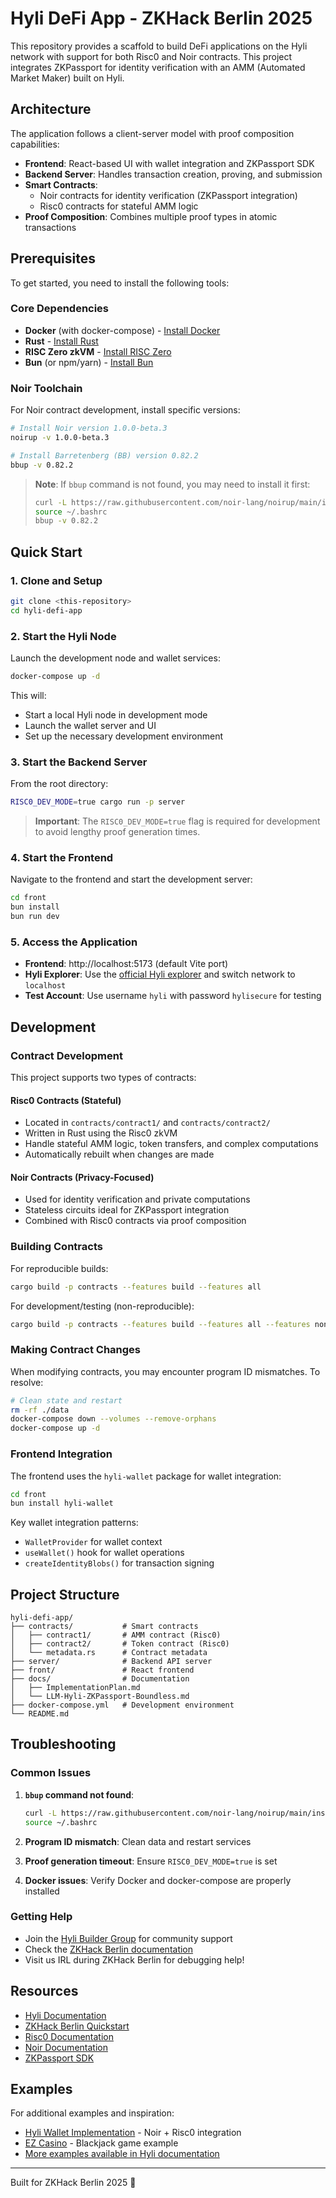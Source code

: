 # Hyli DeFi App - ZKHack Berlin 2025

This repository provides a scaffold to build DeFi applications on the Hyli network with support for both Risc0 and Noir contracts. This project integrates ZKPassport for identity verification with an AMM (Automated Market Maker) built on Hyli.

## Architecture

The application follows a client-server model with proof composition capabilities:

- **Frontend**: React-based UI with wallet integration and ZKPassport SDK
- **Backend Server**: Handles transaction creation, proving, and submission
- **Smart Contracts**: 
  - Noir contracts for identity verification (ZKPassport integration)
  - Risc0 contracts for stateful AMM logic
- **Proof Composition**: Combines multiple proof types in atomic transactions

## Prerequisites

To get started, you need to install the following tools:

### Core Dependencies
- **Docker** (with docker-compose) - [Install Docker](https://docs.docker.com/compose/install/)
- **Rust** - [Install Rust](https://rustup.rs/)
- **RISC Zero zkVM** - [Install RISC Zero](https://dev.risczero.com/api/zkvm/install)
- **Bun** (or npm/yarn) - [Install Bun](https://bun.sh/)

### Noir Toolchain
For Noir contract development, install specific versions:

```bash
# Install Noir version 1.0.0-beta.3
noirup -v 1.0.0-beta.3

# Install Barretenberg (BB) version 0.82.2
bbup -v 0.82.2
```

> **Note**: If `bbup` command is not found, you may need to install it first:
> ```bash
> curl -L https://raw.githubusercontent.com/noir-lang/noirup/main/install | bash
> source ~/.bashrc
> bbup -v 0.82.2
> ```

## Quick Start

### 1. Clone and Setup

```bash
git clone <this-repository>
cd hyli-defi-app
```

### 2. Start the Hyli Node

Launch the development node and wallet services:

```bash
docker-compose up -d
```

This will:
- Start a local Hyli node in development mode
- Launch the wallet server and UI
- Set up the necessary development environment

### 3. Start the Backend Server

From the root directory:

```bash
RISC0_DEV_MODE=true cargo run -p server
```

> **Important**: The `RISC0_DEV_MODE=true` flag is required for development to avoid lengthy proof generation times.

### 4. Start the Frontend

Navigate to the frontend and start the development server:

```bash
cd front
bun install
bun run dev
```

### 5. Access the Application

- **Frontend**: http://localhost:5173 (default Vite port)
- **Hyli Explorer**: Use the [official Hyli explorer](https://explorer.hyli.org) and switch network to `localhost`
- **Test Account**: Use username `hyli` with password `hylisecure` for testing

## Development

### Contract Development

This project supports two types of contracts:

#### Risc0 Contracts (Stateful)
- Located in `contracts/contract1/` and `contracts/contract2/`
- Written in Rust using the Risc0 zkVM
- Handle stateful AMM logic, token transfers, and complex computations
- Automatically rebuilt when changes are made

#### Noir Contracts (Privacy-Focused)
- Used for identity verification and private computations
- Stateless circuits ideal for ZKPassport integration
- Combined with Risc0 contracts via proof composition

### Building Contracts

For reproducible builds:
```bash
cargo build -p contracts --features build --features all
```

For development/testing (non-reproducible):
```bash
cargo build -p contracts --features build --features all --features nonreproducible
```

### Making Contract Changes

When modifying contracts, you may encounter program ID mismatches. To resolve:

```bash
# Clean state and restart
rm -rf ./data
docker-compose down --volumes --remove-orphans
docker-compose up -d
```

### Frontend Integration

The frontend uses the `hyli-wallet` package for wallet integration:

```bash
cd front
bun install hyli-wallet
```

Key wallet integration patterns:
- `WalletProvider` for wallet context
- `useWallet()` hook for wallet operations
- `createIdentityBlobs()` for transaction signing

## Project Structure

```
hyli-defi-app/
├── contracts/           # Smart contracts
│   ├── contract1/       # AMM contract (Risc0)
│   ├── contract2/       # Token contract (Risc0)
│   └── metadata.rs      # Contract metadata
├── server/              # Backend API server
├── front/               # React frontend
├── docs/                # Documentation
│   ├── ImplementationPlan.md
│   └── LLM-Hyli-ZKPassport-Boundless.md
├── docker-compose.yml   # Development environment
└── README.md
```

## Troubleshooting

### Common Issues

1. **`bbup` command not found**:
   ```bash
   curl -L https://raw.githubusercontent.com/noir-lang/noirup/main/install | bash
   source ~/.bashrc
   ```

2. **Program ID mismatch**: Clean data and restart services
3. **Proof generation timeout**: Ensure `RISC0_DEV_MODE=true` is set
4. **Docker issues**: Verify Docker and docker-compose are properly installed

### Getting Help

- Join the [Hyli Builder Group](https://docs.hyli.org/) for community support
- Check the [ZKHack Berlin documentation](https://docs.hyli.org/zkhack/)
- Visit us IRL during ZKHack Berlin for debugging help!

## Resources

- [Hyli Documentation](https://docs.hyli.org)
- [ZKHack Berlin Quickstart](https://docs.hyli.org/zkhack/)
- [Risc0 Documentation](https://dev.risczero.com/)
- [Noir Documentation](https://noir-lang.org/)
- [ZKPassport SDK](https://zkpassport.xyz)

## Examples

For additional examples and inspiration:
- [Hyli Wallet Implementation](https://github.com/hyli-org/wallet) - Noir + Risc0 integration
- [EZ Casino](https://github.com/hyli-org/ezcasino) - Blackjack game example
- [More examples available in Hyli documentation](https://docs.hyli.org)

---

Built for ZKHack Berlin 2025 🚀
